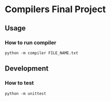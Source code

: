# Compilers Final Project


## Usage
### How to run compiler
```
python -m compiler FILE_NAME.txt
```

## Development
### How to test
```
python -m unittest
```

